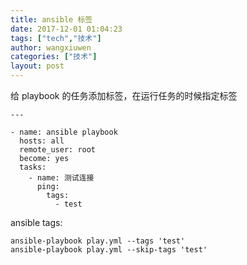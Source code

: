 ```yaml
---
title: ansible 标签
date: 2017-12-01 01:04:23
tags: ["tech","技术"]
author: wangxiuwen
categories: ["技术"]
layout: post
---
```


给 playbook 的任务添加标签，在运行任务的时候指定标签

	---

	- name: ansible playbook
	  hosts: all
	  remote_user: root
	  become: yes
	  tasks:
		- name: 测试连接
		  ping:
			tags:
			  - test
			  


ansible tags:

	ansible-playbook play.yml --tags 'test'
	ansible-playbook play.yml --skip-tags 'test'